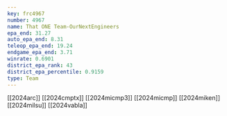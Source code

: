 ```yaml
---
key: frc4967
number: 4967
name: That ONE Team-OurNextEngineers
epa_end: 31.27
auto_epa_end: 8.31
teleop_epa_end: 19.24
endgame_epa_end: 3.71
winrate: 0.6901
district_epa_rank: 43
district_epa_percentile: 0.9159
type: Team
---
```

[[2024arc]]
[[2024cmptx]]
[[2024micmp3]]
[[2024micmp]]
[[2024miken]]
[[2024milsu]]
[[2024vabla]]
